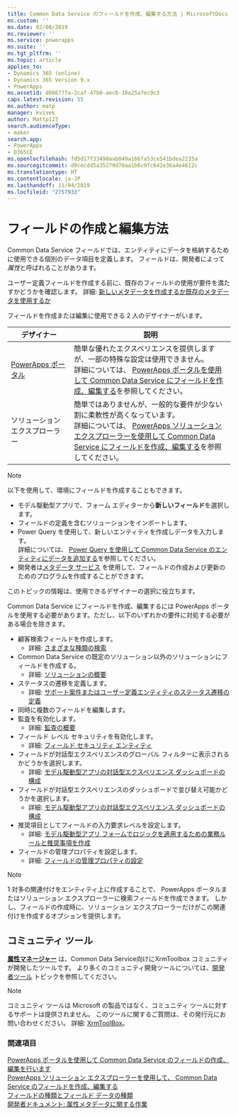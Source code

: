 ```yaml
---
title: Common Data Service のフィールドを作成、編集する方法 | MicrosoftDocs
ms.custom: ''
ms.date: 02/08/2019
ms.reviewer: ''
ms.service: powerapps
ms.suite: ''
ms.tgt_pltfrm: ''
ms.topic: article
applies_to:
- Dynamics 365 (online)
- Dynamics 365 Version 9.x
- PowerApps
ms.assetid: d88677fa-2caf-47b0-aec6-10a25a7ec9c3
caps.latest.revision: 55
ms.author: matp
manager: kvivek
author: Mattp123
search.audienceType:
- maker
search.app:
- PowerApps
- D365CE
ms.openlocfilehash: fd5d17f33490aab049a166fa53ce541bdea2235a
ms.sourcegitcommit: d9cecdd5a35279d78aa1b6c9fc642e36a4e4612c
ms.translationtype: HT
ms.contentlocale: ja-JP
ms.lasthandoff: 11/04/2019
ms.locfileid: "2757933"
---
```

# <a name="how-to-create-and-edit-fields"></a>フィールドの作成と編集方法

Common Data Service フィールドでは、エンティティにデータを格納するために使用できる個別のデータ項目を定義します。 フィールドは、開発者によって*属性*と呼ばれることがあります。 
  
ユーザー定義フィールドを作成する前に、既存のフィールドの使用が要件を満たすかどうかを確認します。 詳細: [新しいメタデータを作成するか既存のメタデータを使用するか](create-edit-metadata.md#create-new-metadata-or-use-existing-metadata)

フィールドを作成または編集に使用できる 2 人のデザイナーがいます。

|デザイナー| 説明|
|--|--|
|[PowerApps ポータル](https://make.powerapps.com/?utm_source=padocs&utm_medium=linkinadoc&utm_campaign=referralsfromdoc)|簡単な優れたエクスペリエンスを提供しますが、一部の特殊な設定は使用できません。<br />詳細については、 [PowerApps ポータルを使用して Common Data Service にフィールドを作成、編集する](create-edit-field-portal.md)を参照してください。|
|ソリューション エクスプローラー|簡単ではありませんが、一般的な要件が少ない割に柔軟性が高くなっています。<br />詳細については、 [PowerApps ソリューションエクスプローラーを使用して Common Data Service にフィールドを作成、編集する](create-edit-field-solution-explorer.md)を参照してください。 |

> [!NOTE]
> 以下を使用して、環境にフィールドを作成することもできます。
> - モデル駆動型アプリで、フォーム エディターから**新しいフィールド**を選択します。
> - フィールドの定義を含むソリューションをインポートします。
> - Power Query を使用して、新しいエンティティを作成しデータを入力します。<br />詳細については、 [Power Query を使用して Common Data Service のエンティティにデータを追加する](/powerapps/maker/common-data-service/data-platform-cds-newentity-pq)を参照してください。
> - 開発者は[メタデータ サービス](/powerapps/developer/common-data-service/use-web-services#metadata-services) を使用して、フィールドの作成および更新のためのプログラムを作成することができます。

このトピックの情報は、使用できるデザイナーの選択に役立ちます。 

Common Data Service にフィールドを作成、編集するには PowerApps ポータルを使用する必要があります。ただし、以下のいずれかの要件に対処する必要がある場合を除きます。

- 顧客検索フィールドを作成します。 
   - 詳細: [さまざまな種類の検索](types-of-fields.md#different-types-of-lookups)
- Common Data Service の既定のソリューション以外のソリューションにフィールドを作成する。 
   - 詳細: [ソリューションの概要](solutions-overview.md)
- ステータスの遷移を定義します。 
   - 詳細: [サポート案件またはユーザー定義エンティティのステータス遷移の定義](define-status-reason-transitions.md)
- 同時に複数のフィールドを編集します。
- 監査を有効化します。 
   - 詳細: [監査の概要](../../developer/common-data-service/auditing-overview.md)
- フィールド レベル セキュリティを有効化します。 
   - 詳細: [フィールド セキュリティ エンティティ](../../developer/common-data-service/field-security-entities.md)
- フィールドが対話型エクスペリエンスのグローバル フィルターに表示されるかどうかを選択します。 
   - 詳細: [モデル駆動型アプリの対話型エクスペリエンス ダッシュボードの構成](../model-driven-apps/configure-interactive-experience-dashboards.md)
- フィールドが対話型エクスペリエンスのダッシュボードで並び替え可能かどうかを選択します。 
   - 詳細: [モデル駆動型アプリの対話型エクスペリエンス ダッシュボードの構成](../model-driven-apps/configure-interactive-experience-dashboards.md)
- 推奨項目としてフィールドの入力要求レベルを設定します。 
   - 詳細: [モデル駆動型アプリ フォームでロジックを適用するための業務ルールと推奨事項を作成](../model-driven-apps/create-business-rules-recommendations-apply-logic-form.md)
- フィールドの管理プロパティを設定します。 
   - 詳細: [フィールドの管理プロパティの設定](set-managed-properties-for-field.md)

> [!NOTE]
> 1 対多の関連付けをエンティティ上に作成することで、 PowerApps ポータルまたはソリューション エクスプローラーに検索フィールドを作成できます。 しかし、フィールドの作成時に、ソリューション エクスプローラーだけがこの関連付けを作成するオプションを提供します。

## <a name="community-tools"></a>コミュニティ ツール

**[属性マネージャー](https://www.xrmtoolbox.com/plugins/DLaB.Xrm.AttributeManager/)** は、Common Data Service向けにXrmToolbox コミュニティが開発したツールです。 より多くのコミュニティ開発ツールについては、[開発者ツール](https://docs.microsoft.com/dynamics365/customer-engagement/developer/developer-tools) トピックを参照してください。

> [!NOTE]
> コミュニティ ツールは Microsoft の製品ではなく、コミュニティ ツールに対するサポートは提供されません。 このツールに関するご質問は、その発行元にお問い合わせください。 詳細: [XrmToolBox](https://www.xrmtoolbox.com)。

### <a name="see-also"></a>関連項目  
[PowerApps ポータルを使用して Common Data Service のフィールドの作成、編集を行います](create-edit-field-portal.md)<br />
[PowerApps ソリューション エクスプローラーを使用して、 Common Data Service のフィールドを作成、編集する](create-edit-field-solution-explorer.md)<br />
[フィールドの種類とフィールド データの種類](types-of-fields.md)<br />
[開発者ドキュメント: 属性メタデータに関する作業](/dynamics365/customer-engagement/developer/org-service/work-attribute-metadata)
 
